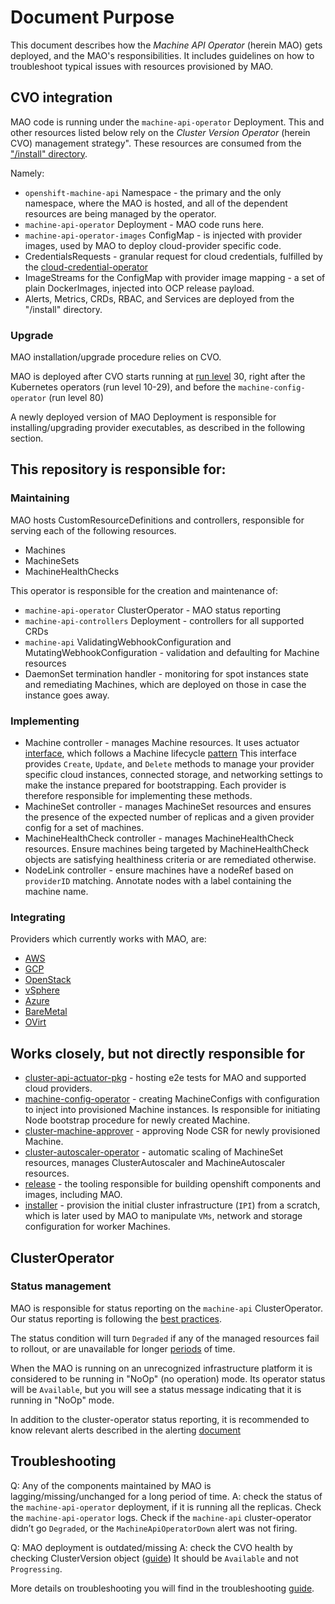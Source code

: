 # Document Purpose

This document describes how the *Machine API Operator* (herein MAO) gets deployed, and the MAO's responsibilities. It includes guidelines on how to troubleshoot typical issues with resources provisioned by MAO.

## CVO integration

MAO code is running under the `machine-api-operator` Deployment. This and other resources listed below rely on the *Cluster Version Operator* (herein CVO) management strategy". These resources are consumed from the ["/install" directory]( https://github.com/openshift/machine-api-operator/tree/master/install).

Namely:
- `openshift-machine-api` Namespace - the primary and the only namespace, where the MAO is hosted, and all of the dependent resources are being managed by the operator.
- `machine-api-operator` Deployment - MAO code runs here.
- `machine-api-operator-images` ConfigMap - is injected with provider images, used by MAO to deploy cloud-provider specific code.
- CredentialsRequests - granular request for cloud credentials, fulfilled by the [cloud-credential-operator](https://github.com/openshift/cloud-credential-operator)
- ImageStreams for the ConfigMap with provider image mapping - a set of plain DockerImages, injected into OCP release payload.
- Alerts, Metrics, CRDs, RBAC, and Services are deployed from the "/install" directory.

### Upgrade

MAO installation/upgrade procedure relies on CVO. 

MAO is deployed after CVO starts running at [run level](https://github.com/openshift/cluster-version-operator/blob/master/docs/dev/operators.md#how-do-i-get-added-as-a-special-run-level) 30, right after the Kubernetes operators (run level 10-29), and before the `machine-config-operator` (run level 80)

A newly deployed version of MAO Deployment is responsible for installing/upgrading provider executables, as described in the following section.

## This repository is responsible for:

### Maintaining

MAO hosts CustomResourceDefinitions and controllers, responsible for serving each of the following resources.
- Machines
- MachineSets
- MachineHealthChecks

This operator is responsible for the creation and maintenance of:
- `machine-api-operator` ClusterOperator - MAO status reporting
- `machine-api-controllers` Deployment - controllers for all supported CRDs
- `machine-api` ValidatingWebhookConfiguration and MutatingWebhookConfiguration - validation and defaulting for Machine resources
- DaemonSet termination handler - monitoring for spot instances state and remediating Machines, which are deployed on those in case the instance goes away.

### Implementing

- Machine controller - manages Machine resources. It uses actuator [interface](https://github.com/openshift/machine-api-operator/blob/master/pkg/controller/machine/actuator.go#), which follows a Machine lifecycle [pattern](https://github.com/openshift/enhancements/blob/master/enhancements/machine-api/machine-instance-lifecycle.md) This interface provides `Create`, `Update`, and `Delete` methods to manage your provider specific cloud instances, connected storage, and networking settings to make the instance prepared for bootstrapping. Each provider is therefore responsible for implementing these methods.
- MachineSet controller - manages MachineSet resources and ensures the presence of the expected number of replicas and a given provider config for a set of machines.
- MachineHealthCheck controller - manages MachineHealthCheck resources. Ensure machines being targeted by MachineHealthCheck objects are satisfying healthiness criteria or are remediated otherwise.
- NodeLink controller - ensure machines have a nodeRef based on `providerID` matching. Annotate nodes with a label containing the machine name.

### Integrating 

Providers which currently works with MAO, are:
- [AWS](https://github.com/openshift/cluster-api-provider-aws)
- [GCP](https://github.com/openshift/cluster-api-provider-gcp/)
- [OpenStack](https://github.com/openshift/cluster-api-provider-openstack/)
- [vSphere](https://github.com/openshift/machine-api-operator/tree/master/pkg/controller/vsphere)
- [Azure](https://github.com/openshift/cluster-api-provider-azure)
- [BareMetal](https://github.com/openshift/cluster-api-provider-baremetal/)
- [OVirt](https://github.com/openshift/cluster-api-provider-ovirt)

## Works closely, but not directly responsible for

- [cluster-api-actuator-pkg](https://github.com/openshift/cluster-api-actuator-pkg/) - hosting e2e tests for MAO and supported cloud providers.
- [machine-config-operator](https://github.com/openshift/machine-config-operator) - creating MachineConfigs with configuration to inject into provisioned Machine instances. Is responsible for initiating Node bootstrap procedure for newly created Machine.
- [cluster-machine-approver](https://github.com/openshift/cluster-machine-approver) - approving Node CSR for newly provisioned Machine.
- [cluster-autoscaler-operator](https://github.com/openshift/cluster-autoscaler-operator) - automatic scaling of MachineSet resources, manages ClusterAutoscaler and MachineAutoscaler resources.
- [release](https://github.com/openshift/release) - the tooling responsible for building openshift components and images, including MAO.
- [installer](https://github.com/openshift/installer) - provision the initial cluster infrastructure (`IPI`) from a scratch, which is later used by MAO to manipulate `VMs`, network and storage configuration for worker Machines.

## ClusterOperator

### Status management

MAO is responsible for status reporting on the `machine-api` ClusterOperator. Our status reporting  is following the [best practices](https://github.com/openshift/enhancements/blob/master/dev-guide/cluster-version-operator/dev/clusteroperator.md#conditions).

The status condition will turn `Degraded` if any of the managed resources fail to rollout, or are unavailable for longer [periods](https://github.com/openshift/machine-api-operator/blob/master/pkg/operator/sync.go#L31-L34) of time.

When the MAO is running on an unrecognized infrastructure platform it is
considered to be running in "NoOp" (no operation) mode. Its operator status
will be `Available`, but you will see a status message indicating that it is
running in "NoOp" mode.

In addition to the cluster-operator status reporting, it is recommended to know relevant alerts described in the alerting [document](https://github.com/openshift/machine-api-operator/blob/master/docs/user/Alerts.md)

## Troubleshooting

Q: Any of the components maintained by MAO is lagging/missing/unchanged for a long period of time.
A: check the status of the `machine-api-operator` deployment, if it is running all the replicas. Check the `machine-api-operator` logs. Check if the `machine-api` cluster-operator didn’t go `Degraded`, or the `MachineApiOperatorDown` alert was not firing. 

Q: MAO deployment is outdated/missing
A: check the CVO health by checking ClusterVersion object ([guide](https://github.com/openshift/cluster-version-operator/blob/master/docs/user/status.md)) It should be `Available` and not `Progressing`.

More details on troubleshooting you will find in the troubleshooting [guide](https://github.com/openshift/machine-api-operator/blob/master/docs/user/TroubleShooting.md).
